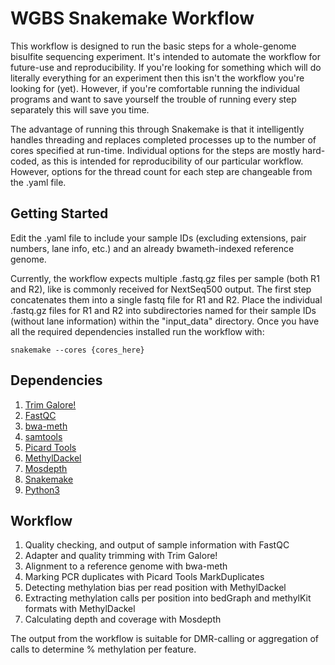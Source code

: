 # WGBS Snakemake Workflow
This workflow is designed to run the basic steps for a whole-genome bisulfite 
sequencing experiment. It's intended to automate the workflow for future-use and
reproducibility. If you're looking for something which will do literally
everything for an experiment then this isn't the workflow you're looking for
(yet). However, if you're comfortable running the individual programs and want
to save yourself the trouble of running every step separately this will save you
time.

The advantage of running this through Snakemake is that it intelligently handles
threading and replaces completed processes up to the number of cores specified
at run-time. Individual options for the steps are mostly hard-coded, as this is
intended for reproducibility of our particular workflow. However, options for
the thread count for each step are changeable from the .yaml file.

## Getting Started
Edit the .yaml file to include your sample IDs (excluding extensions,
pair numbers, lane info, etc.) and an already bwameth-indexed reference genome.

Currently, the workflow expects multiple .fastq.gz files per sample (both R1 and
R2), like is commonly received for NextSeq500 output. The first step concatenates
them into a single fastq file for R1 and R2. Place the individual .fastq.gz files
for R1 and R2 into subdirectories named for their sample IDs (without lane
information) within the "input_data" directory. Once you have all the required
dependencies installed run the workflow with:

`snakemake --cores {cores_here}`

## Dependencies
1. [Trim Galore!](https://www.bioinformatics.babraham.ac.uk/projects/trim_galore/)
2. [FastQC](https://www.bioinformatics.babraham.ac.uk/projects/fastqc/)
3. [bwa-meth](https://github.com/brentp/bwa-meth)
4. [samtools](https://www.htslib.org/)
5. [Picard Tools](https://broadinstitute.github.io/picard/)
6. [MethylDackel](https://github.com/dpryan79/MethylDackel)
7. [Mosdepth](https://github.com/brentp/mosdepth)
8. [Snakemake](https://snakemake.readthedocs.io)
9. [Python3](https://www.python.org/)

## Workflow
1. Quality checking, and output of sample information with FastQC
2. Adapter and quality trimming with Trim Galore!
3. Alignment to a reference genome with bwa-meth
4. Marking PCR duplicates with Picard Tools MarkDuplicates
5. Detecting methylation bias per read position with MethylDackel
6. Extracting methylation calls per position into bedGraph and methylKit formats with MethylDackel
7. Calculating depth and coverage with Mosdepth

The output from the workflow is suitable for DMR-calling or aggregation of calls
to determine % methylation per feature.
